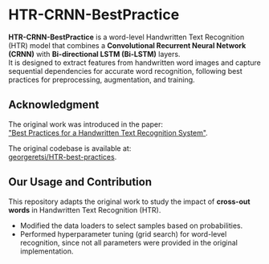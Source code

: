 # HTR-CRNN-BestPractice

**HTR-CRNN-BestPractice** is a word-level Handwritten Text Recognition (HTR) model that combines a **Convolutional Recurrent Neural Network (CRNN)** with **Bi-directional LSTM (Bi-LSTM)** layers.  
It is designed to extract features from handwritten word images and capture sequential dependencies for accurate word recognition, following best practices for preprocessing, augmentation, and training.


## Acknowledgment

The original work was introduced in the paper:  
["Best Practices for a Handwritten Text Recognition System"](https://arxiv.org/abs/2404.11339).  

The original codebase is available at:  
[georgeretsi/HTR-best-practices](https://github.com/georgeretsi/HTR-best-practices).  

## Our Usage and Contribution

This repository adapts the original work to study the impact of **cross-out words** in Handwritten Text Recognition (HTR).  

- Modified the data loaders to select samples based on probabilities.  
- Performed hyperparameter tuning (grid search) for word-level recognition, since not all parameters were provided in the original implementation.  
